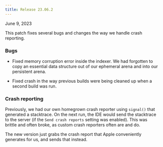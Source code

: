 ```yaml
---
title: Release 23.06.2
---
```


June 9, 2023

This patch fixes several bugs and changes the way we handle crash reporting.

### Bugs

- Fixed memory corruption error inside the indexer. We had forgotten to copy an
  essential data structure out of our ephemeral arena and into our persistent
  arena.

- Fixed crash in the way previous builds were being cleaned up when a second
  build was run.

### Crash reporting

Previously, we had our own homegrown crash reporter using `signal()` that
generated a stacktrace. On the next run, the IDE would send the stacktrace to
the server (if the `Send crash reports` setting was enabled). This was brittle
and often broke, as custom crash reporters often are and do.

The new version just grabs the crash report that Apple conveniently generates
for us, and sends that instead.
